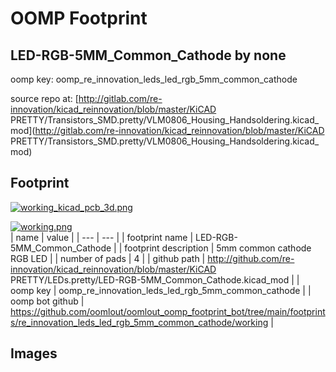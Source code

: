 # OOMP Footprint  
## LED-RGB-5MM_Common_Cathode  by none  
  
oomp key: oomp_re_innovation_leds_led_rgb_5mm_common_cathode  
  
source repo at: [http://gitlab.com/re-innovation/kicad_reinnovation/blob/master/KiCAD PRETTY/Transistors_SMD.pretty/VLM0806_Housing_Handsoldering.kicad_mod](http://gitlab.com/re-innovation/kicad_reinnovation/blob/master/KiCAD PRETTY/Transistors_SMD.pretty/VLM0806_Housing_Handsoldering.kicad_mod)  
## Footprint  
  
[![working_kicad_pcb_3d.png](working_kicad_pcb_3d_600.png)](working_kicad_pcb_3d.png)  
  
[![working.png](working_600.png)](working.png)  
| name | value | 
| --- | --- | 
| footprint name | LED-RGB-5MM_Common_Cathode | 
| footprint description | 5mm common cathode RGB LED | 
| number of pads | 4 | 
| github path | http://github.com/re-innovation/kicad_reinnovation/blob/master/KiCAD PRETTY/LEDs.pretty/LED-RGB-5MM_Common_Cathode.kicad_mod | 
| oomp key | oomp_re_innovation_leds_led_rgb_5mm_common_cathode | 
| oomp bot github | https://github.com/oomlout/oomlout_oomp_footprint_bot/tree/main/footprints/re_innovation_leds_led_rgb_5mm_common_cathode/working | 
## Images  
